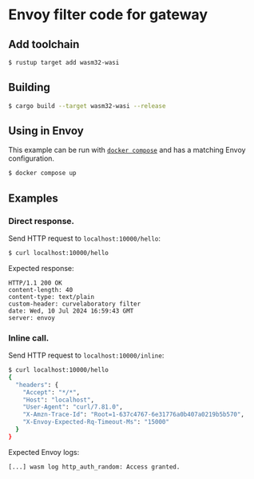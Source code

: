 # Envoy filter code for gateway

## Add toolchain

```sh
$ rustup target add wasm32-wasi
```

## Building

```sh
$ cargo build --target wasm32-wasi --release
```

## Using in Envoy

This example can be run with [`docker compose`](https://docs.docker.com/compose/install/)
and has a matching Envoy configuration.

```sh
$ docker compose up
```

## Examples

### Direct response.

Send HTTP request to `localhost:10000/hello`:

```sh
$ curl localhost:10000/hello
```

Expected response:

```console
HTTP/1.1 200 OK
content-length: 40
content-type: text/plain
custom-header: curvelaboratory filter
date: Wed, 10 Jul 2024 16:59:43 GMT
server: envoy
```

### Inline call.

Send HTTP request to `localhost:10000/inline`:

```sh
$ curl localhost:10000/hello
{
  "headers": {
    "Accept": "*/*",
    "Host": "localhost",
    "User-Agent": "curl/7.81.0",
    "X-Amzn-Trace-Id": "Root=1-637c4767-6e31776a0b407a0219b5b570",
    "X-Envoy-Expected-Rq-Timeout-Ms": "15000"
  }
}
```

Expected Envoy logs:

```console
[...] wasm log http_auth_random: Access granted.
```
